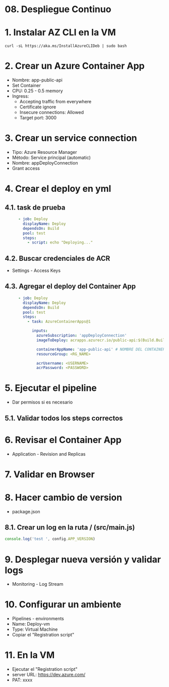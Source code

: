 # 08. Despliegue Continuo <!-- omit in toc -->

# 1. Instalar AZ CLI en la VM
```
curl -sL https://aka.ms/InstallAzureCLIDeb | sudo bash
```

# 2. Crear un Azure Container App
- Nombre: app-public-api
- Set Container
- CPU: 0.25 - 0.5 memory
- Ingress:
  - Accepting traffic from everywhere
  - Certificate ignore
  - Insecure connections: Allowed
  - Target port: 3000

# 3. Crear un service connection
- Tipo: Azure Resource Manager
- Método: Service principal (automatic)
- Nombre: appDeployConnection
- Grant access


# 4. Crear el deploy en yml
## 4.1. task de prueba
```yaml
      - job: Deploy
        displayName: Deploy
        dependsOn: Build
        pool: test
        steps:
          - script: echo "Deploying..."
```

## 4.2. Buscar credenciales de ACR
- Settings - Access Keys

## 4.3. Agregar el deploy del Container App
```yaml
      - job: Deploy
        displayName: Deploy
        dependsOn: Build
        pool: test
        steps:
          - task: AzureContainerApps@1

            inputs:
              azureSubscription: 'appDeployConnection'
              imageToDeploy: acrapps.azurecr.io/public-api:$(Build.BuildId)

              containerAppName: 'app-public-api' # NOMBRE DEL CONTAINER APP
              resourceGroup: <RG_NAME>

              acrUsername: <USERNAME>
              acrPassword: <PASSWORD>
```

# 5. Ejecutar el pipeline
- Dar permisos si es necesario

## 5.1. Validar todos los steps correctos

# 6. Revisar el Container App
- Application - Revision and Replicas

# 7. Validar en Browser
# 8. Hacer cambio de version
- package.json
## 8.1. Crear un log en la ruta / (src/main.js)
```js
console.log('test ', config.APP_VERSION)
```

# 9. Desplegar nueva versión y validar logs
- Monitoring - Log Stream













# 10. Configurar un ambiente
- Pipelines - environments
- Name: Deploy-vm
- Type: Virtual Machine
- Copiar el "Registration script"

# 11. En la VM
- Ejecutar el "Registration script"
- server URL: https://dev.azure.com/<my-organization-name>
- PAT: xxxx














